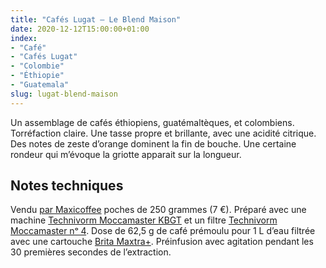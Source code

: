 ```yaml
---
title: "Cafés Lugat — Le Blend Maison"
date: 2020-12-12T15:00:00+01:00
index:
- "Café"
- "Cafés Lugat"
- "Colombie"
- "Éthiopie"
- "Guatemala"
slug: lugat-blend-maison
---
```


Un assemblage de cafés éthiopiens, guatémaltèques, et colombiens. Torréfaction claire. Une tasse propre et brillante, avec une acidité citrique. Des notes de zeste d’orange dominent la fin de bouche. Une certaine rondeur qui m’évoque la griotte apparait sur la longueur.

## Notes techniques

Vendu [par Maxicoffee](https://www.maxicoffee.com/cafe-grains-blend-maison-melange-maison-250g-cafes-lugat-p-529.html) poches de 250 grammes (7 €). Préparé avec une machine [Technivorm Moccamaster KBGT](https://amzn.to/3oKQ0KJ) et un filtre [Technivorm Moccamaster nᵒ 4](https://amzn.to/3mamexu). Dose de 62,5 g de café prémoulu pour 1 L d’eau filtrée avec une cartouche [Brita Maxtra+](https://amzn.to/2WariXS). Préinfusion avec agitation pendant les 30 premières secondes de l’extraction.